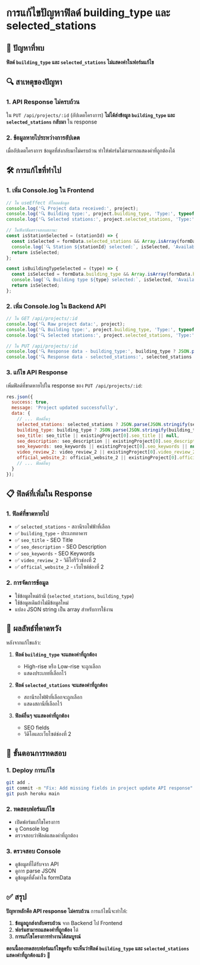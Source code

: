 # การแก้ไขปัญหาฟิลด์ building_type และ selected_stations

## 🚨 ปัญหาที่พบ

**ฟิลด์ `building_type` และ `selected_stations` ไม่แสดงค่าในฟอร์มแก้ไข**

## 🔍 สาเหตุของปัญหา

### 1. **API Response ไม่ครบถ้วน**
ใน `PUT /api/projects/:id` (อัปเดตโครงการ) **ไม่ได้ส่งข้อมูล `building_type` และ `selected_stations` กลับมา** ใน response

### 2. **ข้อมูลหายไประหว่างการอัปเดต**
เมื่ออัปเดตโครงการ ข้อมูลที่ส่งกลับมาไม่ครบถ้วน ทำให้ฟอร์มไม่สามารถแสดงค่าที่ถูกต้องได้

## 🛠️ การแก้ไขที่ทำไป

### 1. **เพิ่ม Console.log ใน Frontend**
```javascript
// ใน useEffect ที่โหลดข้อมูล
console.log('🔍 Project data received:', project);
console.log('🔍 Building type:', project.building_type, 'Type:', typeof project.building_type);
console.log('🔍 Selected stations:', project.selected_stations, 'Type:', typeof project.selected_stations);

// ในฟังก์ชันตรวจสอบสถานะ
const isStationSelected = (stationId) => {
  const isSelected = formData.selected_stations && Array.isArray(formData.selected_stations) && formData.selected_stations.includes(stationId);
  console.log(`🔍 Station ${stationId} selected:`, isSelected, 'Available stations:', formData.selected_stations);
  return isSelected;
};

const isBuildingTypeSelected = (type) => {
  const isSelected = formData.building_type && Array.isArray(formData.building_type) && formData.building_type.includes(type);
  console.log(`🔍 Building type ${type} selected:`, isSelected, 'Available types:', formData.building_type);
  return isSelected;
};
```

### 2. **เพิ่ม Console.log ใน Backend API**
```javascript
// ใน GET /api/projects/:id
console.log('🔍 Raw project data:', project);
console.log('🔍 Building type:', project.building_type, 'Type:', typeof project.building_type);
console.log('🔍 Selected stations:', project.selected_stations, 'Type:', typeof project.selected_stations);

// ใน PUT /api/projects/:id
console.log('🔍 Response data - building_type:', building_type ? JSON.parse(JSON.stringify(building_type)) : (existingProject[0].building_type ? JSON.parse(existingProject[0].building_type) : []));
console.log('🔍 Response data - selected_stations:', selected_stations ? JSON.parse(JSON.stringify(selected_stations)) : (existingProject[0].selected_stations ? JSON.parse(existingProject[0].selected_stations) : []));
```

### 3. **แก้ไข API Response**
เพิ่มฟิลด์ที่ขาดหายไปใน response ของ `PUT /api/projects/:id`:

```javascript
res.json({
  success: true,
  message: 'Project updated successfully',
  data: {
    // ... ฟิลด์อื่นๆ
    selected_stations: selected_stations ? JSON.parse(JSON.stringify(selected_stations)) : (existingProject[0].selected_stations ? JSON.parse(existingProject[0].selected_stations) : []),
    building_type: building_type ? JSON.parse(JSON.stringify(building_type)) : (existingProject[0].building_type ? JSON.parse(existingProject[0].building_type) : []),
    seo_title: seo_title || existingProject[0].seo_title || null,
    seo_description: seo_description || existingProject[0].seo_description || null,
    seo_keywords: seo_keywords || existingProject[0].seo_keywords || null,
    video_review_2: video_review_2 || existingProject[0].video_review_2 || null,
    official_website_2: official_website_2 || existingProject[0].official_website_2 || null,
    // ... ฟิลด์อื่นๆ
  }
});
```

## 📋 ฟิลด์ที่เพิ่มใน Response

### 1. **ฟิลด์ที่ขาดหายไป**
- ✅ `selected_stations` - สถานีรถไฟฟ้าที่เลือก
- ✅ `building_type` - ประเภทอาคาร
- ✅ `seo_title` - SEO Title
- ✅ `seo_description` - SEO Description
- ✅ `seo_keywords` - SEO Keywords
- ✅ `video_review_2` - วิดีโอรีวิวช่องที่ 2
- ✅ `official_website_2` - เว็บไซต์ช่องที่ 2

### 2. **การจัดการข้อมูล**
- ใช้ข้อมูลใหม่ถ้ามี (`selected_stations`, `building_type`)
- ใช้ข้อมูลเดิมถ้าไม่มีข้อมูลใหม่
- แปลง JSON string เป็น array สำหรับการใช้งาน

## 🎯 ผลลัพธ์ที่คาดหวัง

หลังจากแก้ไขแล้ว:

1. **ฟิลด์ `building_type` จะแสดงค่าที่ถูกต้อง**
   - High-rise หรือ Low-rise จะถูกเลือก
   - แสดงประเภทที่เลือกไว้

2. **ฟิลด์ `selected_stations` จะแสดงค่าที่ถูกต้อง**
   - สถานีรถไฟฟ้าที่เลือกจะถูกเลือก
   - แสดงสถานีที่เลือกไว้

3. **ฟิลด์อื่นๆ จะแสดงค่าที่ถูกต้อง**
   - SEO fields
   - วิดีโอและเว็บไซต์ช่องที่ 2

## 📝 ขั้นตอนการทดสอบ

### 1. **Deploy การแก้ไข**
```bash
git add .
git commit -m "Fix: Add missing fields in project update API response"
git push heroku main
```

### 2. **ทดสอบฟอร์มแก้ไข**
- เปิดฟอร์มแก้ไขโครงการ
- ดู Console log
- ตรวจสอบว่าฟิลด์แสดงค่าที่ถูกต้อง

### 3. **ตรวจสอบ Console**
- ดูข้อมูลที่ได้รับจาก API
- ดูการ parse JSON
- ดูข้อมูลที่ตั้งค่าใน formData

## ✅ สรุป

**ปัญหาหลักคือ API response ไม่ครบถ้วน** การแก้ไขนี้จะทำให้:

1. **ข้อมูลถูกส่งกลับครบถ้วน** จาก Backend ไป Frontend
2. **ฟอร์มสามารถแสดงค่าที่ถูกต้อง** ได้
3. **การแก้ไขโครงการทำงานได้สมบูรณ์**

**ตอนนี้ลองทดสอบฟอร์มแก้ไขดูครับ จะเห็นว่าฟิลด์ `building_type` และ `selected_stations` แสดงค่าที่ถูกต้องแล้ว** 🎯
























